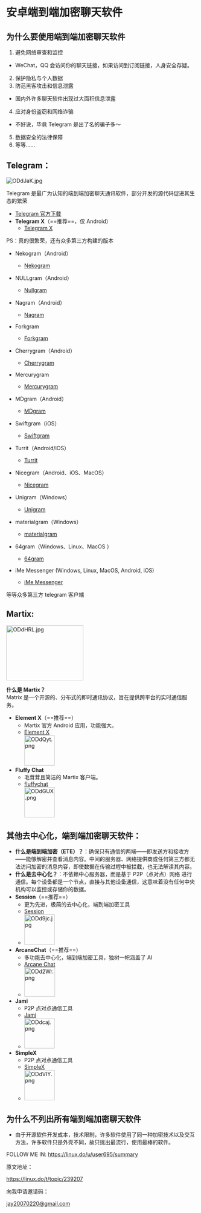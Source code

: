 # **安卓端到端加密聊天软件**

## 为什么要使用端到端加密聊天软件

1.  避免网络审查和监控

- WeChat，QQ 会访问你的聊天链接，如果访问到订阅链接，人身安全存疑。

2.  保护隐私与个人数据
3.  防范黑客攻击和信息泄露

- 国内外许多聊天软件出现过大面积信息泄露

4.  应对身份盗窃和网络诈骗

- 不好说，毕竟 Telegram 是出了名的骗子多～

5.  数据安全的法律保障
6.  等等......

## **Telegram**：

![ODdJaK.jpg](https://ooo.0x0.ooo/2024/10/22/ODdJaK.jpg)

Telegram 是最广为认知的端到端加密聊天通讯软件，部分开发的源代码促进其生态的繁荣

- [Telegram 官方下载](https://t.me)
- **Telegram X**（==推荐==，仅 Android）
  - [Telegram X](https://github.com/TGX-Android/Telegram-X/releases/tag/v0.26.9.1730)

<!--
Telegram X PIC
  - <img src="https://ooo.0x0.ooo/2024/10/22/ODdtIN.jpg" alt="ODdtIN.jpg" width="80" height="80" class="jop-noMdConv">

-->

PS：真的很繁荣，还有众多第三方构建的版本

- Nekogram（Android）

  - [Nekogram](https://github.com/Nekogram/Nekogram/releases)

- NULLgram（Android）

  - [Nullgram](https://github.com/qwq233/Nullgram/releases)

- Nagram（Android）

  - [Nagram](https://github.com/NextAlone/Nagram/releases)

- Forkgram

  - [Forkgram](https://github.com/forkgram/TelegramAndroid/releases)

- Cherrygram（Android）

  - [Cherrygram](https://github.com/arsLan4k1390/Cherrygram/releases)

- Mercurygram

  - [Mercurygram](https://github.com/Mercurygram/Mercurygram/releases)

- MDgram（Android）

  - [MDgram](https://mdgram.dev/download-mdgram/)

- Swiftgram（iOS）

  - [Swiftgram](https://github.com/Swiftgram/Telegram-iOS)

- Turrit（Android/iOS）

  - [Turrit](https://iturrit.com/zh/)

- Nicegram（Android、iOS、MacOS）

  - [Nicegram](https://nicegram.app/)

- Unigram（Windows）

  - [Unigram](https://github.com/UnigramDev/Unigram)

- materialgram（Windows）

  - [materialgram](https://github.com/kukuruzka165/materialgram/releases)

- 64gram（Windows、Linux、MacOS ）

  - [64gram](https://github.com/TDesktop-x64/tdesktop/releases)

- iMe Messenger (Windows, Linux, MacOS, Android, iOS)
  - [iMe Messenger](https://www.imem.app/)

等等众多第三方 telegram 客户端

<!--

- **Forkgram**
  - Telegram 官方程序分支，因此得名 Forkgram，拥有更多功能。
  - [Forkgram](https://github.com/forkgram/TelegramAndroid/releases)
  - <img src="https://ooo.0x0.ooo/2024/10/22/ODdRES.jpg" alt="ODdRES.jpg" width="80" height="80" class="jop-noMdConv">
- Mercurygram
  - Telegram 官方程序分支，拥有更多功能。
  - [Mercurygram](https://github.com/Mercurygram/Mercurygram/releases)
  - <img src="https://ooo.0x0.ooo/2024/10/22/ODdPea.jpg" alt="ODdPea.jpg" width="80" height="80" class="jop-noMdConv">

-->

## **Martix**:

<img src="https://ooo.0x0.ooo/2024/10/22/ODdHRL.jpg" alt="ODdHRL.jpg" width="204" height="145" class="jop-noMdConv">

**什么是 Martix？**  
Matrix 是一个开源的、分布式的即时通讯协议，旨在提供跨平台的实时通信服务。

- **Element X**（==推荐==）
  - Martix 官方 Android 应用，功能强大。
  - [Element X](https://github.com/element-hq/element-x-android/releases/tag/v0.7.0)  
     <img src="https://ooo.0x0.ooo/2024/10/22/ODdQyt.png" alt="ODdQyt.png" width="80" height="80" class="jop-noMdConv">
- **Fluffy Chat**
  - 毛茸茸且简洁的 Martix 客户端。
  - [fluffychat](https://fluffychat.im/)  
     <img src="https://ooo.0x0.ooo/2024/10/22/ODdGUX.png" alt="ODdGUX.png" width="80" height="80" class="jop-noMdConv">

## 其他**去中心化，端到端加密**聊天软件：

- **什么是端到端加密（ETE）？**：确保只有通信的两端——即发送方和接收方——能够解密并查看消息内容。中间的服务器、网络提供商或任何第三方都无法访问加密的消息内容，即使数据在传输过程中被拦截，也无法解读其内容。
- **什么是去中心化？**：不依赖中心服务器，而是基于 P2P（点对点）网络 进行通信。每个设备都是一个节点，直接与其他设备通信，这意味着没有任何中央机构可以监控或存储你的数据。
- **Session**（==推荐==）
  - 更为先进，极简的去中心化，端到端加密工具
  - [Session](https://apt.izzysoft.de/fdroid/index/apk/network.loki.messenger)
  - <img src="https://ooo.0x0.ooo/2024/10/22/ODd9jc.jpg" alt="ODd9jc.jpg" width="80" height="80" class="jop-noMdConv">
- **ArcaneChat**（==推荐==）
  - 多功能去中心化，端到端加密工具，独树一帜涵盖了 AI
  - [Arcane Chat](https://apt.izzysoft.de/fdroid/index/apk/chat.delta.lite)
  - <img src="https://ooo.0x0.ooo/2024/10/22/ODd2Wr.png" alt="ODd2Wr.png" width="81" height="77" class="jop-noMdConv">
- **Jami**
  - P2P 点对点通信工具
  - [Jami](https://jami.net/)
  - <img src="https://ooo.0x0.ooo/2024/10/22/ODdcaj.png" alt="ODdcaj.png" width="80" height="80" class="jop-noMdConv">
- **SimpleX**
  - P2P 点对点通信工具
  - [SimpleX](https://simplex.chat/)
  - <img src="https://ooo.0x0.ooo/2024/10/22/ODdVIY.png" alt="ODdVIY.png" width="80" height="80" class="jop-noMdConv">

## 为什么不列出所有端到端加密聊天软件

- 由于开源软件开发成本，技术限制，许多软件使用了同一种加密技术以及交互方法，许多软件只是外壳不同，故只挑出最流行，使用最棒的软件。

FOLLOW ME IN:
https://linux.do/u/user695/summary

原文地址：

https://linux.do/t/topic/239207

向我申请邀请码：

[jay20070220@gmail.com](jay20070220@gmail.com)
